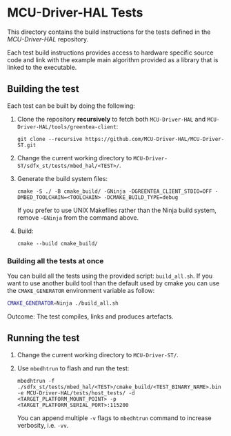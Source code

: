 # MCU-Driver-HAL Tests

This directory contains the build instructions for the tests defined in the _MCU-Driver-HAL_ repository.

Each test build instructions provides access to hardware specific source code and link with the example main algorithm provided as a library that is linked to the executable.

## Building the test

Each test can be built by doing the following:

1. Clone the repository **recursively** to fetch both `MCU-Driver-HAL` and `MCU-Driver-HAL/tools/greentea-client`:

    ```
    git clone --recursive https://github.com/MCU-Driver-HAL/MCU-Driver-ST.git
    ```

1. Change the current working directory to `MCU-Driver-ST/sdfx_st/tests/mbed_hal/<TEST>/`.
1. Generate the build system files:

    ```
    cmake -S ./ -B cmake_build/ -GNinja -DGREENTEA_CLIENT_STDIO=OFF -DMBED_TOOLCHAIN=<TOOLCHAIN> -DCMAKE_BUILD_TYPE=debug
    ```

    If you prefer to use UNIX Makefiles rather than the Ninja build system, remove `-GNinja` from the command above.
1. Build:

    ```
    cmake --build cmake_build/
    ```

### Building all the tests at once

You can build all the tests using the provided script: `build_all.sh`. If you want to use another build tool than the default used by cmake you can use the `CMAKE_GENERATOR` environment variable as follow:

```sh
CMAKE_GENERATOR=Ninja ./build_all.sh
```

Outcome: The test compiles, links and produces artefacts.

## Running the test

1. Change the current working directory to `MCU-Driver-ST/`.

1. Use `mbedhtrun` to flash and run the test:

    ```
    mbedhtrun -f ./sdfx_st/tests/mbed_hal/<TEST>/cmake_build/<TEST_BINARY_NAME>.bin -e MCU-Driver-HAL/tests/host_tests/ -d <TARGET_PLATFORM_MOUNT_POINT> -p <TARGET_PLATFORM_SERIAL_PORT>:115200
    ```

    You can append multiple `-v` flags to `mbedhtrun` command to increase verbosity, i.e. `-vv`.

